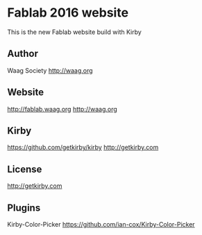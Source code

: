 # Fablab 2016 website

This is the new Fablab website build with Kirby

## Author
Waag Society
<http://waag.org>

## Website
<http://fablab.waag.org>
<http://waag.org>

## Kirby
<https://github.com/getkirby/kirby>
<http://getkirby.com>

## License
<http://getkirby.com>

## Plugins
Kirby-Color-Picker
<https://github.com/ian-cox/Kirby-Color-Picker>